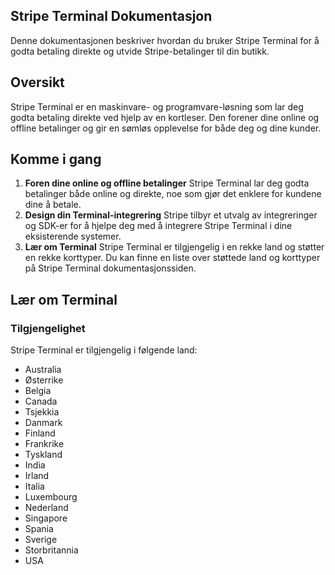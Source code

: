 ## Stripe Terminal Dokumentasjon

Denne dokumentasjonen beskriver hvordan du bruker Stripe Terminal for å godta betaling  direkte og utvide Stripe-betalinger til din butikk.

## Oversikt

Stripe Terminal er en maskinvare- og programvare-løsning som lar deg godta betaling direkte ved hjelp av en kortleser. Den forener dine online og offline betalinger og gir en sømløs opplevelse for både deg og dine kunder.

## Komme i gang

1. **Foren dine online og offline betalinger**
Stripe Terminal lar deg godta betalinger både online og direkte, noe som gjør det enklere for kundene dine å betale.
2. **Design din Terminal-integrering**
Stripe tilbyr et utvalg av integreringer og SDK-er for å hjelpe deg med å integrere Stripe Terminal i dine eksisterende systemer.
3. **Lær om Terminal**
Stripe Terminal er tilgjengelig i en rekke land og støtter en rekke korttyper. Du kan finne en liste over støttede land og korttyper på Stripe Terminal dokumentasjonssiden.

## Lær om Terminal

### Tilgjengelighet
Stripe Terminal er tilgjengelig i følgende land:

* Australia
* Østerrike
* Belgia
* Canada
* Tsjekkia
* Danmark
* Finland
* Frankrike
* Tyskland
* India
* Irland
* Italia
* Luxembourg
* Nederland
* Singapore
* Spania
* Sverige
* Storbritannia
* USA
